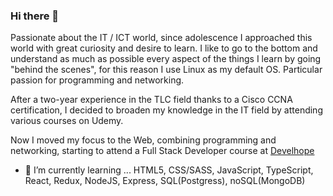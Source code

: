 ### Hi there 👋

Passionate about the IT / ICT world, since adolescence I approached this world with great curiosity and desire to learn. I like to go to the bottom and understand as much as possible every aspect of the things I learn by going "behind the scenes", for this reason I use Linux as my default OS. Particular passion for programming and networking.

After a two-year experience in the TLC field thanks to a Cisco CCNA certification, I decided to broaden my knowledge in the IT field by attending various courses on Udemy.

Now I moved my focus to the Web, combining programming and networking, starting to attend a Full Stack Developer course at <a href="http://www.develhope.co">Develhope</a>

- 🌱 I’m currently learning ... HTML5, CSS/SASS, JavaScript, TypeScript, React, Redux, NodeJS, Express, SQL(Postgress), noSQL(MongoDB)

<!--
**danycnc/danycnc** is a ✨ _special_ ✨ repository because its `README.md` (this file) appears on your GitHub profile.

Here are some ideas to get you started:

- 🔭 I’m currently working on ...
- 🌱 I’m currently learning ...
- 👯 I’m looking to collaborate on ...
- 🤔 I’m looking for help with ...
- 💬 Ask me about ...
- 📫 How to reach me: ...
- 😄 Pronouns: ...
- ⚡ Fun fact: ...
-->
